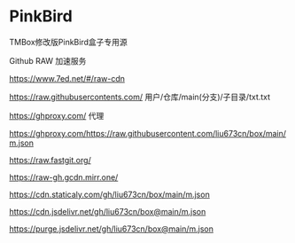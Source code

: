 # PinkBird
TMBox修改版PinkBird盒子专用源



Github RAW 加速服务

https://www.7ed.net/#/raw-cdn

https://raw.githubusercontents.com/ 用户/仓库/main(分支)/子目录/txt.txt

https://ghproxy.com/ 代理

https://ghproxy.com/https://raw.githubusercontent.com/liu673cn/box/main/m.json

https://raw.fastgit.org/

https://raw-gh.gcdn.mirr.one/

https://cdn.staticaly.com/gh/liu673cn/box/main/m.json

https://cdn.jsdelivr.net/gh/liu673cn/box@main/m.json

https://purge.jsdelivr.net/gh/liu673cn/box@main/m.json
